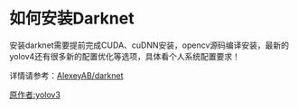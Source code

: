 # 如何安装Darknet
安装darknet需要提前完成CUDA、cuDNN安装，opencv源码编译安装，最新的yolov4还有很多新的配置优化等选项，具体看个人系统配置要求！

详情请参考：[AlexeyAB/darknet](https://github.com/AlexeyAB/darknet)

[原作者:yolov3](https://pjreddie.com/darknet/yolo/)
